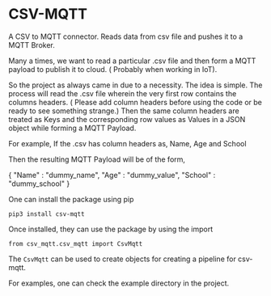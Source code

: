 # CSV-MQTT
A CSV to MQTT connector. Reads data from csv file and pushes it to a MQTT Broker.


Many a times, we want to read a particular .csv file and then form a MQTT payload to publish it to cloud. ( Probably when working in IoT).

So the project as always came in due to a necessity. The idea is simple. The process will read the .csv file wherein the very first row contains the columns headers. ( Please add column headers before using the code or be ready to see something strange.)
Then the same column headers are treated as Keys and the corresponding row values as Values in a JSON object while forming a MQTT Payload.

For example, If the .csv has column headers as, 
Name, Age and School

Then the resulting MQTT Payload will be of the form,

{
  "Name" : "dummy_name",
  "Age" : "dummy_value",
  "School" : "dummy_school"
}

One can install the package using pip

```
pip3 install csv-mqtt
```

Once installed, they can use the package by using the import

```
from csv_mqtt.csv_mqtt import CsvMqtt
```

The `CsvMqtt` can be used to create objects for creating a pipeline for csv-mqtt.

For examples, one can check the example directory in the project.
